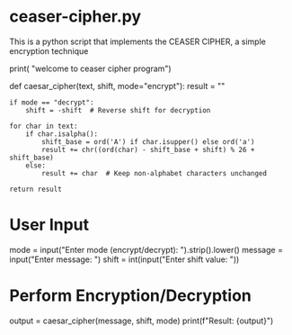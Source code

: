 # ceaser-cipher.py
This is a python script that implements the CEASER CIPHER, a simple encryption technique 

print( "welcome to ceaser cipher program")


def caesar_cipher(text, shift, mode="encrypt"):
    result = ""
    
    if mode == "decrypt":
        shift = -shift  # Reverse shift for decryption
    
    for char in text:
        if char.isalpha():
            shift_base = ord('A') if char.isupper() else ord('a')
            result += chr((ord(char) - shift_base + shift) % 26 + shift_base)
        else:
            result += char  # Keep non-alphabet characters unchanged
    
    return result

# User Input
mode = input("Enter mode (encrypt/decrypt): ").strip().lower()
message = input("Enter message: ")
shift = int(input("Enter shift value: "))

# Perform Encryption/Decryption
output = caesar_cipher(message, shift, mode)
print(f"Result: {output}")
